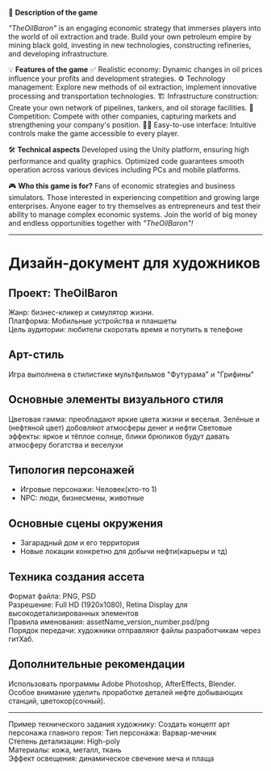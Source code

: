 📌 **Description of the game**

*"TheOilBaron"* is an engaging economic strategy that immerses players into the world of oil extraction and trade. Build your own petroleum empire by mining black gold, investing in new technologies, constructing refineries, and developing infrastructure.

💡 **Features of the game**
✅ Realistic economy: Dynamic changes in oil prices influence your profits and development strategies.
⚙️ Technology management: Explore new methods of oil extraction, implement innovative processing and transportation technologies.
🏗️ Infrastructure construction: Create your own network of pipelines, tankers, and oil storage facilities.
🎯 Competition: Compete with other companies, capturing markets and strengthening your company's position.
👨‍💻 Easy-to-use interface: Intuitive controls make the game accessible to every player.

🛠️ **Technical aspects**
Developed using the Unity platform, ensuring high performance and quality graphics. Optimized code guarantees smooth operation across various devices including PCs and mobile platforms.

🎮 **Who this game is for?**
Fans of economic strategies and business simulators.
Those interested in experiencing competition and growing large enterprises.
Anyone eager to try themselves as entrepreneurs and test their ability to manage complex economic systems.
Join the world of big money and endless opportunities together with *"TheOilBaron"!*

---

# Дизайн-документ для художников
## Проект: TheOilBaron
Жанр: бизнес-кликер и симулятор жизни.  
Платформа: Мобильные устройства и планшеты  
Цель аудитории: любители скоротать время и потупить в телефоне

## Арт-стиль
Игра выполнена в стилистике мультфильмов "Футурама" и "Грифины"

## Основные элементы визуального стиля
Цветовая гамма: преобладают яркие цвета жизни и веселья. Зелёные и (нефтяной цвет) добовляют атмосферы денег и нефти
Световые эффекты: яркое и тёплое солнце, блики брюликов будут давать атмосферу богатства и веселухи

## Типология персонажей
- Игровые персонажи: Человек(кто-то 1)
- NPC: люди, бизнесмены, животные

## Основные сцены окружения
- Загарадный дом и его территория
- Новые локации конкретно для добычи нефти(карьеры и тд)

## Техника создания ассета
Формат файла: PNG, PSD  
Разрешение: Full HD (1920x1080), Retina Display для высокодетализированных элементов  
Правила именования: assetName_version_number.psd/png  
Порядок передачи: художники отправляют файлы разработчикам через гитХаб.

## Дополнительные рекомендации
Использовать программы Adobe Photoshop, AfterEffects, Blender. Особое внимание уделить проработке деталей нефте добывающих станций, цветокор(сочный).

---

Пример технического задания художнику:
Создать концепт арт персонажа главного героя:
Тип персонажа: Варвар-мечник  
Степень детализации: High-poly  
Материалы: кожа, металл, ткань  
Эффект освещения: динамическое свечение меча и плаща
